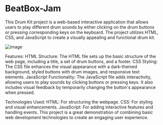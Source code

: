 # BeatBox-Jam
This Drum Kit project is a web-based interactive application that allows users to play different drum sounds by either clicking on the drum buttons or pressing corresponding keys on the keyboard. The project utilizes HTML, CSS, and JavaScript to create a visually appealing and functional drum kit.




![image](https://github.com/Satwik-Korlepara/BeatBox-Jam/assets/147165975/b973b811-fcb5-45a0-85ae-866ae48587b2)




Features:
HTML Structure: The HTML file sets up the basic structure of the web page, including a title, a set of drum buttons, and a footer.
CSS Styling: The CSS file enhances the visual appearance with a dark-themed background, styled buttons with drum images, and responsive text elements.
JavaScript Functionality: The JavaScript file adds interactivity, allowing users to play sounds by clicking buttons or pressing keys. It also includes visual feedback by temporarily changing the button's appearance when pressed.


Technologies Used:
HTML: For structuring the webpage.
CSS: For styling and visual enhancements.
JavaScript: For adding interactive features and handling events.
This project is a great demonstration of combining basic web development technologies to create an engaging user experience.
